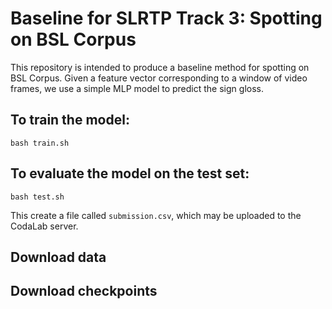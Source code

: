 # Baseline for SLRTP Track 3: Spotting on BSL Corpus

This repository is intended to produce a baseline method for spotting on BSL Corpus. Given a feature vector corresponding to a window of video frames, we use a simple MLP model to predict the sign gloss. 

## To train the model:

```bash train.sh``` 

## To evaluate the model on the test set: 

```bash test.sh```

This create a file called `submission.csv`, which may be uploaded to the CodaLab server. 

## Download data

## Download checkpoints


